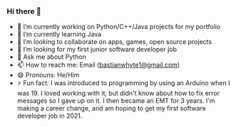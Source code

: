 ### Hi there 👋


- 🔭 I’m currently working on Python/C++/Java projects for my portfolio
- 🌱 I’m currently learning Java
- 👯 I’m looking to collaborate on apps, games, open source projects
- 🤔 I’m looking for my first junior software developer job
- 💬 Ask me about Python
- 📫 How to reach me: Email (bastianwhyte1@gmail.com)
- 😄 Pronouns: He/Him
- ⚡ Fun fact: I was introduced to programming by using an Arduino when I was 19. I loved working with it, but didn't know about how to fix error messages so I gave up on it. I  then became an EMT for 3 years. I'm making a career change, and am hoping to get my first software developer job in 2021.

